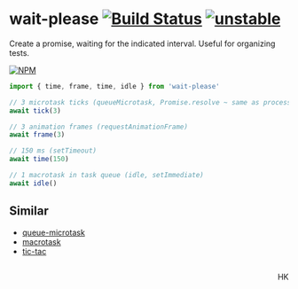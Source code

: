 # wait-please [![Build Status](https://travis-ci.org/dy/wait-please.svg?branch=master)](https://travis-ci.org/dy/wait-please) [![unstable](https://img.shields.io/badge/stability-experimental-yellow.svg)](http://github.com/badges/stability-badges)

Create a promise, waiting for the indicated interval. Useful for organizing tests.

[![NPM](https://nodei.co/npm/wait-please.png?downloads=false&downloadRank=false&stars=false)](https://nodei.co/npm/wait-please/)

```js
import { time, frame, time, idle } from 'wait-please'

// 3 microtask ticks (queueMicrotask, Promise.resolve ~ same as process.nextTick)
await tick(3)

// 3 animation frames (requestAnimationFrame)
await frame(3)

// 150 ms (setTimeout)
await time(150)

// 1 macrotask in task queue (idle, setImmediate)
await idle()
```

## Similar

* [queue-microtask](https://github.com/feross/queue-microtask)
* [macrotask](https://ghub.io/macrotask)
* [tic-tac](https://www.npmjs.com/package/tic-tac)

##

<p align="right">HK</p>
